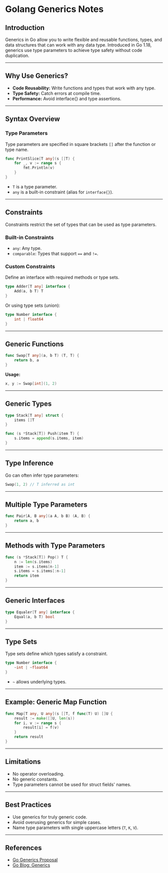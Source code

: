 # Golang Generics Notes

## Introduction
Generics in Go allow you to write flexible and reusable functions, types, and data structures that can work with any data type. Introduced in Go 1.18, generics use type parameters to achieve type safety without code duplication.

---

## Why Use Generics?
- **Code Reusability:** Write functions and types that work with any type.
- **Type Safety:** Catch errors at compile time.
- **Performance:** Avoid interface{} and type assertions.

---

## Syntax Overview

### Type Parameters
Type parameters are specified in square brackets `[]` after the function or type name.

```go
func PrintSlice[T any](s []T) {
    for _, v := range s {
        fmt.Println(v)
    }
}
```
- `T` is a type parameter.
- `any` is a built-in constraint (alias for `interface{}`).

---

## Constraints

Constraints restrict the set of types that can be used as type parameters.

### Built-in Constraints
- `any`: Any type.
- `comparable`: Types that support `==` and `!=`.

### Custom Constraints
Define an interface with required methods or type sets.

```go
type Adder[T any] interface {
    Add(a, b T) T
}
```

Or using type sets (union):

```go
type Number interface {
    int | float64
}
```

---

## Generic Functions

```go
func Swap[T any](a, b T) (T, T) {
    return b, a
}
```

**Usage:**
```go
x, y := Swap[int](1, 2)
```

---

## Generic Types

```go
type Stack[T any] struct {
    items []T
}

func (s *Stack[T]) Push(item T) {
    s.items = append(s.items, item)
}
```

---

## Type Inference

Go can often infer type parameters:

```go
Swap(1, 2) // T inferred as int
```

---

## Multiple Type Parameters

```go
func Pair[A, B any](a A, b B) (A, B) {
    return a, b
}
```

---

## Methods with Type Parameters

```go
func (s *Stack[T]) Pop() T {
    n := len(s.items)
    item := s.items[n-1]
    s.items = s.items[:n-1]
    return item
}
```

---

## Generic Interfaces

```go
type Equaler[T any] interface {
    Equal(a, b T) bool
}
```

---

## Type Sets

Type sets define which types satisfy a constraint.

```go
type Number interface {
    ~int | ~float64
}
```
- `~` allows underlying types.

---

## Example: Generic Map Function

```go
func Map[T any, U any](s []T, f func(T) U) []U {
    result := make([]U, len(s))
    for i, v := range s {
        result[i] = f(v)
    }
    return result
}
```

---

## Limitations

- No operator overloading.
- No generic constants.
- Type parameters cannot be used for struct fields' names.

---

## Best Practices

- Use generics for truly generic code.
- Avoid overusing generics for simple cases.
- Name type parameters with single uppercase letters (`T`, `K`, `V`).

---

## References

- [Go Generics Proposal](https://go.dev/design/43651-type-parameters)
- [Go Blog: Generics](https://go.dev/blog/intro-generics)
